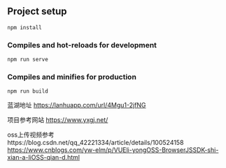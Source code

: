 

## Project setup
```
npm install
```

### Compiles and hot-reloads for development
```
npm run serve
```

### Compiles and minifies for production
```
npm run build
```
蓝湖地址
https://lanhuapp.com/url/4Mgu1-2jfNG

项目参考网站
https://www.yxgj.net/

oss上传视频参考https://blog.csdn.net/qq_42221334/article/details/100524158
https://www.cnblogs.com/yw-elm/p/VUEli-yongOSS-BrowserJSSDK-shi-xian-a-liOSS-qian-d.html